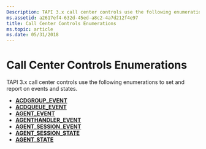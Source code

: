 ```yaml
---
Description: TAPI 3.x call center controls use the following enumerations to set and report on events and states.
ms.assetid: a2617ef4-632d-45ed-a8c2-4a7d212f4e97
title: Call Center Controls Enumerations
ms.topic: article
ms.date: 05/31/2018
---
```


# Call Center Controls Enumerations

TAPI 3.x call center controls use the following enumerations to set and report on events and states.

-   [**ACDGROUP\_EVENT**](https://msdn.microsoft.com/library/ms726005(v=VS.85).aspx)
-   [**ACDQUEUE\_EVENT**](https://msdn.microsoft.com/library/ms726006(v=VS.85).aspx)
-   [**AGENT\_EVENT**](https://msdn.microsoft.com/library/ms726023(v=VS.85).aspx)
-   [**AGENTHANDLER\_EVENT**](https://msdn.microsoft.com/library/ms726021(v=VS.85).aspx)
-   [**AGENT\_SESSION\_EVENT**](https://msdn.microsoft.com/library/ms726024(v=VS.85).aspx)
-   [**AGENT\_SESSION\_STATE**](https://msdn.microsoft.com/library/ms726025(v=VS.85).aspx)
-   [**AGENT\_STATE**](https://msdn.microsoft.com/library/ms726204(v=VS.85).aspx)

 

 



